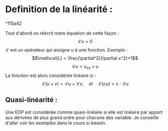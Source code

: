 
# Definition de la linéarité :

^115a42

Tout d'abord on réécrit notre équation de cette façon :
$$ \mathcal{L}u = 0 $$
$\mathcal{L}$ est un opérateur  qui assigne u à une fonction.
*Exemple :*
$$\mathcal{L} = \frac{\partial^2}{\partial x^2}+1$$
$$\mathcal{L}u = u_{xx} + u$$
La fonction est alors considérée linéaire si :
$$\mathcal{L}(u + v) = \mathcal{L}u + \mathcal{L}v,\quad et \quad \mathcal{L}(cu)  = c \cdot \mathcal{L}u$$
## Quasi-linéarité :

Une EDP est considérée comme quasi-linéaire si elle est linéaire par apport aux dérivées de plus grand ordre pour chacune des variable. Je conseille d'aller voir les exemples dans le cours si besoin.